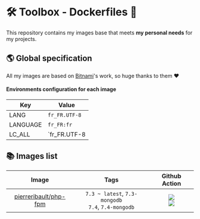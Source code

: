 # 🛠 Toolbox - Dockerfiles 🐳

This repository contains my images base that meets **my personal needs** for my projects.

## 🌎 Global specification 

All my images are based on [Bitnami](https://github.com/bitnami)'s work, so huge thanks to them ❤️

#### Environments configuration for each image 
Key| Value
--- | ---
LANG | `fr_FR.UTF-8`
LANGUAGE | `fr_FR:fr`
LC_ALL | `fr_FR.UTF-8

## 📚 Images list

Image | Tags | Github Action 
:-----------: | :-------------: | :-------------:
[pierreribault/php-fpm](https://hub.docker.com/repository/docker/pierreribault/php-fpm) |`7.3 ~ latest`, `7.3-mongodb`<br>`7.4`, `7.4-mongodb`|![](https://github.com/pierreribault/toolbox-dockerfiles/workflows/PHP-FPM%207.3%20Workflow/badge.svg)<br>![](https://github.com/pierreribault/toolbox-dockerfiles/workflows/PHP-FPM%207.4%20Workflow/badge.svg)

